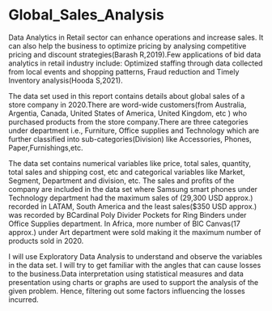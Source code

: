 # Global_Sales_Analysis
Data Analytics in Retail sector can enhance operations and increase sales. It can also help the business to optimize pricing by analysing competitive pricing and discount strategies(Barash R,2019).Few applications of bid data analytics in retail industry include: Optimized staffing through data collected from local events and shopping patterns, Fraud reduction and Timely Inventory analysis(Hooda S,2021).

The data set used in this report contains details about global sales of a store company in 2020.There are word-wide customers(from Australia, Argentia, Canada, United States of America, United Kingdom, etc ) who purchased products from the store company.There are three categories under department i.e., Furniture, Office supplies and Technology which are further classified into sub-categories(Division) like Accessories, Phones, Paper,Furnishings,etc.

The data set contains numerical variables like price, total sales, quantity, total sales and shipping cost, etc and categorical variables like Market, Segment, Department and division, etc. The sales and profits of the company are included in the data set where Samsung smart phones under Technology department had the maximum sales of (29,300 USD approx.) recorded in LATAM, South America and the least sales($350 USD approx.) was recorded by BCardinal Poly Divider Pockets for Ring Binders under Office Supplies department. In Africa, more number of BIC Canvas(17 approx.) under Art department were sold making it the maximum number of products sold in 2020.

I will use Exploratory Data Analysis to understand and observe the variables in the data set. I will try to get familiar with the angles that can cause losses to the business.Data interpretation using statistical measures and data presentation using charts or graphs are used to support the analysis of the given problem. Hence, filtering out some factors influencing the losses incurred.
